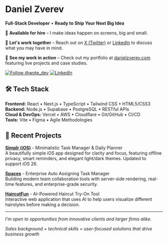 # Daniel Zverev

**Full-Stack Developer** • **Ready to Ship Your Next Big Idea**

🚀 **Available for hire** – I make ideas happen on screens, big and small.

💼 **Let's work together** – Reach out on [X (Twitter)](https://x.com/wote_dev) or [LinkedIn](https://linkedin.com/in/daniel-zverev) to discuss what you may have in mind.

🌟 **See my work in action** – Check out my portfolio at [danielzverev.com](https://danielzverev.com) featuring live projects and case studies.

[![Follow @wote_dev](https://img.shields.io/badge/Follow_@wote_dev-F7F7F7?style=plastic&logo=x&logoColor=black)](https://x.com/wote_dev) [![LinkedIn](https://img.shields.io/badge/LinkedIn-0077B5?style=plastic&logo=linkedin&logoColor=white)](https://linkedin.com/in/daniel-zverev)

## 🛠️ Tech Stack

**Frontend:** React • Next.js • TypeScript • Tailwind CSS • HTML5/CSS3  
**Backend:** Node.js • Supabase • PostgreSQL • RESTful APIs  
**Cloud & DevOps:** Vercel • AWS • Cloudflare • Git/GitHub • CI/CD  
**Tools:** Vite • Figma • Agile Methodologies

## 🚀 Recent Projects

**[Simplr (iOS)](https://apps.apple.com/us/app/simplr-minimal-to-do-app/id6748098464)** - Minimalistic Task Manager & Daily Planner  
A beautifully simple iOS app designed for clarity and focus, featuring offline privacy, smart reminders, and elegant light/dark themes. Updated to support iOS 26.

**[Spaces](https://web.simplr-app.com)** - Enterprise Auto Assigning Task Manager  
Building modern team collaboration tools with server-side rendering, real-time features, and enterprise-grade security.

**[HaircutFun](https://haircutfun.com)** - AI-Powered Haircut Try-On Tool  
Interactive web application that uses AI to help users visualize different hairstyles before making a decision.

---

_I'm open to opportunities from innovative clients and larger firms alike._

_Sales background + technical skills = user-focused solutions that drive business growth_
